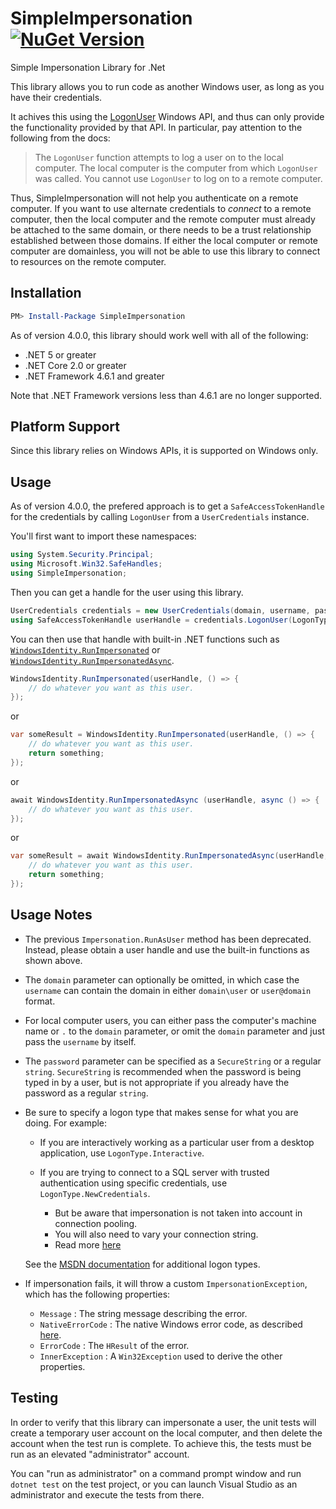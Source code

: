 SimpleImpersonation  [![NuGet Version](https://img.shields.io/nuget/v/SimpleImpersonation.svg?style=flat)](https://www.nuget.org/packages/SimpleImpersonation/) 
===================

Simple Impersonation Library for .Net

This library allows you to run code as another Windows user, as long as you have their credentials.

It achives this using the [LogonUser](https://docs.microsoft.com/windows/win32/api/winbase/nf-winbase-logonusera) Windows API, and thus can only provide the functionality provided by that API.  In particular, pay attention to the following from the docs:

> The `LogonUser` function attempts to log a user on to the local computer. The local computer is the computer from which `LogonUser` was called. You cannot use `LogonUser` to log on to a remote computer.

Thus, SimpleImpersonation will not help you authenticate on a remote computer.  If you want to use alternate credentials to *connect* to a remote computer, then the local computer and the remote computer must already be attached to the same domain, or there needs to be a trust relationship established between those domains.  If either the local computer or remote computer are domainless, you will not be able to use this library to connect to resources on the remote computer.

## Installation

```powershell
PM> Install-Package SimpleImpersonation
```

As of version 4.0.0, this library should work well with all of the following:
  - .NET 5 or greater
  - .NET Core 2.0 or greater
  - .NET Framework 4.6.1 and greater

Note that .NET Framework versions less than 4.6.1 are no longer supported.

## Platform Support

Since this library relies on Windows APIs, it is supported on Windows only.

## Usage

As of version 4.0.0, the prefered approach is to get a `SafeAccessTokenHandle` for the credentials by calling `LogonUser` from a `UserCredentials` instance.

You'll first want to import these namespaces:
```csharp
using System.Security.Principal;
using Microsoft.Win32.SafeHandles;
using SimpleImpersonation;
```

Then you can get a handle for the user using this library.
```csharp
UserCredentials credentials = new UserCredentials(domain, username, password);
using SafeAccessTokenHandle userHandle = credentials.LogonUser(LogonType.Interactive);  // or another LogonType
```

You can then use that handle with built-in .NET functions such
as [`WindowsIdentity.RunImpersonated`](https://docs.microsoft.com/dotnet/api/system.security.principal.windowsidentity.runimpersonated) or [`WindowsIdentity.RunImpersonatedAsync`](https://docs.microsoft.com/dotnet/api/system.security.principal.windowsidentity.runimpersonatedasync). 

```csharp
WindowsIdentity.RunImpersonated(userHandle, () => {
    // do whatever you want as this user.
});
```
or

```csharp
var someResult = WindowsIdentity.RunImpersonated(userHandle, () => {
    // do whatever you want as this user.
    return something;
});
```
or

```csharp
await WindowsIdentity.RunImpersonatedAsync (userHandle, async () => {
    // do whatever you want as this user.
});
```
or

```csharp
var someResult = await WindowsIdentity.RunImpersonatedAsync(userHandle, async () => {
    // do whatever you want as this user.
    return something;
});
```

## Usage Notes

- The previous `Impersonation.RunAsUser` method has been deprecated.  Instead, please obtain a user handle and use the built-in functions as shown above.

- The `domain` parameter can optionally be omitted, in which case the `username` can contain the domain in either `domain\user` or `user@domain` format.

- For local computer users, you can either pass the computer's machine name or `.` to the `domain` parameter, or omit the `domain` parameter and just pass the `username` by itself.

- The `password` parameter can be specified as a `SecureString` or a regular `string`.  `SecureString` is recommended when the password is being typed in by a user, but is not appropriate if you already have the password as a regular `string`.

- Be sure to specify a logon type that makes sense for what you are doing.  For example:

  - If you are interactively working as a particular user from a desktop application, use `LogonType.Interactive`.

  - If you are trying to connect to a SQL server with trusted authentication using specific credentials, use `LogonType.NewCredentials`.
    - But be aware that impersonation is not taken into account in connection pooling.
    - You will also need to vary your connection string.
    - Read more [here](https://stackoverflow.com/q/18198291/634824)

  See the [MSDN documentation](https://docs.microsoft.com/windows/win32/api/winbase/nf-winbase-logonusera#parameters) for additional logon types.


- If impersonation fails, it will throw a custom `ImpersonationException`, which has the following properties:
  - `Message` : The string message describing the error.  
  - `NativeErrorCode` : The native Windows error code, as described [here](https://docs.microsoft.com/windows/win32/debug/system-error-codes).
  - `ErrorCode` : The `HResult` of the error.
  - `InnerException` : A `Win32Exception` used to derive the other properties.

Testing
-------

In order to verify that this library can impersonate a user, the unit tests will create a temporary user account on the local computer,
and then delete the account when the test run is complete.  To achieve this, the tests must be run as an elevated "administrator" account.

You can "run as administrator" on a command prompt window and run `dotnet test` on the test project, or you can launch Visual Studio as an administrator and execute the tests from there.
